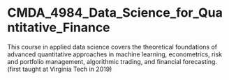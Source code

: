# CMDA_4984_Data_Science_for_Quantitative_Finance
This course in applied data science covers the theoretical foundations of advanced quantitative approaches in machine learning, econometrics, risk and portfolio management, algorithmic trading, and financial forecasting. (first taught at Virginia Tech in 2019)

